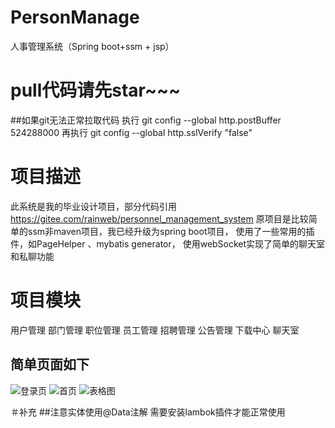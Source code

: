 # PersonManage
人事管理系统（Spring boot+ssm + jsp）
# pull代码请先star~~~
##如果git无法正常拉取代码 
执行
git config --global http.postBuffer 524288000
再执行
git config  --global   http.sslVerify "false"
# 项目描述
此系统是我的毕业设计项目，部分代码引用 https://gitee.com/rainweb/personnel_management_system
原项目是比较简单的ssm非maven项目，我已经升级为spring boot项目，
使用了一些常用的插件，如PageHelper 、mybatis generator，
使用webSocket实现了简单的聊天室和私聊功能
# 项目模块
用户管理 部门管理 职位管理 员工管理 招聘管理 公告管理 下载中心 聊天室
## 简单页面如下
![登录页](http://github.com/GuoMinJim/PersonManage/raw/master/images/login1.jpg)
![首页](http://github.com/GuoMinJim/PersonManage/raw/master/images/index1.png)
![表格图](http://github.com/GuoMinJim/PersonManage/raw/master/images/table1.jpg)


＃补充
##注意实体使用@Data注解 需要安装lambok插件才能正常使用


